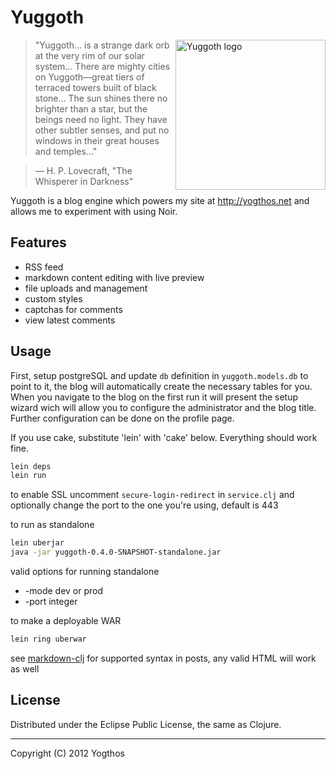 # Yuggoth

<img src="https://raw.github.com/yogthos/yuggoth/master/logo.jpg"
 alt="Yuggoth logo" title="a strange dark orb" align="right" width="240" height="240"/>
>"Yuggoth... is a strange dark orb at the very rim of our solar system... 
>There are mighty cities on Yuggoth—great tiers of terraced towers built of black stone... 
>The sun shines there no brighter than a star, but the beings need no light. 
>They have other subtler senses, and put no windows in their great houses and temples..."

> — H. P. Lovecraft, "The Whisperer in Darkness"

Yuggoth is a blog engine which powers my site at http://yogthos.net and allows me to experiment with using Noir.   

## Features

* RSS feed
* markdown content editing with live preview
* file uploads and management
* custom styles
* captchas for comments
* view latest comments

## Usage

First, setup postgreSQL and update `db` definition in `yuggoth.models.db` to point to it, the blog will automatically create the necessary tables for you. 
When you navigate to the blog on the first run it will present the setup wizard wich will allow you to configure the administrator and the blog title.
Further configuration can be done on the profile page.   

If you use cake, substitute 'lein' with 'cake' below. Everything should work fine.

```bash
lein deps
lein run
```

to enable SSL uncomment `secure-login-redirect` in `service.clj` and optionally change the port to the one you're using, default is 443

to run as standalone
```bash
lein uberjar
java -jar yuggoth-0.4.0-SNAPSHOT-standalone.jar
```

valid options for running standalone

* -mode dev or prod
* -port integer

to make a deployable WAR
```bash
lein ring uberwar
```



see [markdown-clj](https://github.com/yogthos/markdown-clj) for supported syntax in posts, any valid HTML will work as well

 
## License

Distributed under the Eclipse Public License, the same as Clojure.

***
Copyright (C) 2012 Yogthos

